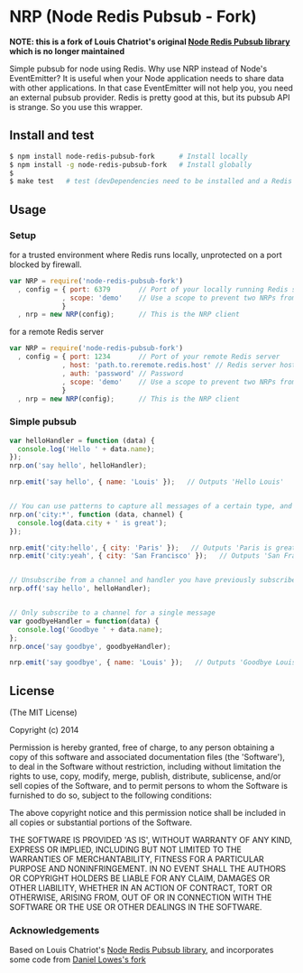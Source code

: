 NRP (Node Redis Pubsub - Fork)
=================

**NOTE: this is a fork of Louis Chatriot's original [Node Redis Pubsub library](https://github.com/louischatriot/node-redis-pubsub) which is no longer maintained**

Simple pubsub for node using Redis. Why use NRP instead of Node's EventEmitter? It is useful when
your Node application needs to share data with other applications. In that case EventEmitter will not
help you, you need an external pubsub provider. Redis is pretty good at this, but its pubsub API
is strange. So you use this wrapper.

## Install and test
```bash
$ npm install node-redis-pubsub-fork      # Install locally
$ npm install -g node-redis-pubsub-fork   # Install globally
$
$ make test   # test (devDependencies need to be installed and a Redis server up)
```

## Usage
### Setup
for a trusted environment where Redis runs locally, unprotected on a port blocked by firewall.

```javascript
var NRP = require('node-redis-pubsub-fork')
  , config = { port: 6379       // Port of your locally running Redis server
             , scope: 'demo'    // Use a scope to prevent two NRPs from sharing messages
             }
  , nrp = new NRP(config);      // This is the NRP client
```

for a remote Redis server

```javascript
var NRP = require('node-redis-pubsub-fork')
  , config = { port: 1234       // Port of your remote Redis server
             , host: 'path.to.reremote.redis.host' // Redis server host, defaults to 127.0.0.1
             , auth: 'password' // Password
             , scope: 'demo'    // Use a scope to prevent two NRPs from sharing messages
             }
  , nrp = new NRP(config);      // This is the NRP client
```

### Simple pubsub

```javascript
var helloHandler = function (data) {
  console.log('Hello ' + data.name);
});
nrp.on('say hello', helloHandler);

nrp.emit('say hello', { name: 'Louis' });   // Outputs 'Hello Louis'


// You can use patterns to capture all messages of a certain type, and get the full name of the channel a message is sent on
nrp.on('city:*', function (data, channel) {
  console.log(data.city + ' is great');
});

nrp.emit('city:hello', { city: 'Paris' });   // Outputs 'Paris is great'
nrp.emit('city:yeah', { city: 'San Francisco' });   // Outputs 'San Francisco is great'


// Unsubscribe from a channel and handler you have previously subscribed to
nrp.off('say hello', helloHandler);


// Only subscribe to a channel for a single message
var goodbyeHandler = function(data) {
  console.log('Goodbye ' + data.name);
};
nrp.once('say goodbye', goodbyeHandler);

nrp.emit('say goodbye', { name: 'Louis' });   // Outputs 'Goodbye Louis' then unsubscribes from future messages with this handler on this channel
```


## License

(The MIT License)

Copyright (c) 2014

Permission is hereby granted, free of charge, to any person obtaining
a copy of this software and associated documentation files (the
'Software'), to deal in the Software without restriction, including
without limitation the rights to use, copy, modify, merge, publish,
distribute, sublicense, and/or sell copies of the Software, and to
permit persons to whom the Software is furnished to do so, subject to
the following conditions:

The above copyright notice and this permission notice shall be
included in all copies or substantial portions of the Software.

THE SOFTWARE IS PROVIDED 'AS IS', WITHOUT WARRANTY OF ANY KIND,
EXPRESS OR IMPLIED, INCLUDING BUT NOT LIMITED TO THE WARRANTIES OF
MERCHANTABILITY, FITNESS FOR A PARTICULAR PURPOSE AND NONINFRINGEMENT.
IN NO EVENT SHALL THE AUTHORS OR COPYRIGHT HOLDERS BE LIABLE FOR ANY
CLAIM, DAMAGES OR OTHER LIABILITY, WHETHER IN AN ACTION OF CONTRACT,
TORT OR OTHERWISE, ARISING FROM, OUT OF OR IN CONNECTION WITH THE
SOFTWARE OR THE USE OR OTHER DEALINGS IN THE SOFTWARE.

### Acknowledgements

Based on Louis Chatriot's [Node Redis Pubsub library](https://github.com/louischatriot/node-redis-pubsub), and incorporates some code from [Daniel Lowes's fork](https://github.com/Pleochism/node-redis-pubsub)
